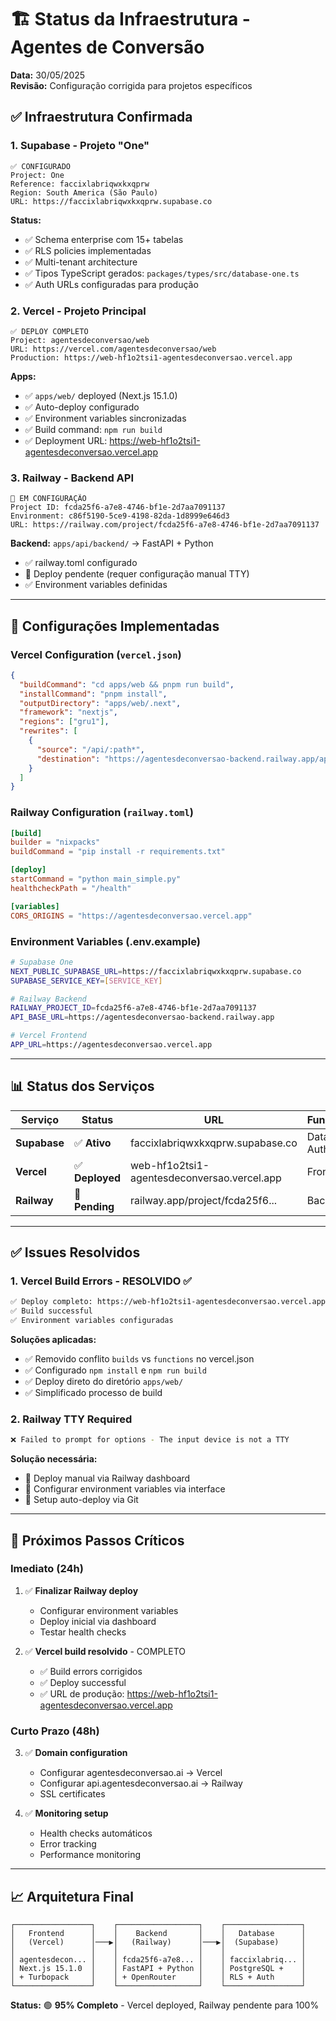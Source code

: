 # 🏗️ Status da Infraestrutura - Agentes de Conversão

**Data:** 30/05/2025  
**Revisão:** Configuração corrigida para projetos específicos  

## ✅ **Infraestrutura Confirmada**

### **1. Supabase - Projeto "One"**
```
✅ CONFIGURADO
Project: One
Reference: faccixlabriqwxkxqprw
Region: South America (São Paulo)
URL: https://faccixlabriqwxkxqprw.supabase.co
```

**Status:**
- ✅ Schema enterprise com 15+ tabelas
- ✅ RLS policies implementadas
- ✅ Multi-tenant architecture
- ✅ Tipos TypeScript gerados: `packages/types/src/database-one.ts`
- ✅ Auth URLs configuradas para produção

### **2. Vercel - Projeto Principal**
```
✅ DEPLOY COMPLETO  
Project: agentesdeconversao/web
URL: https://vercel.com/agentesdeconversao/web
Production: https://web-hf1o2tsi1-agentesdeconversao.vercel.app
```

**Apps:**
- ✅ `apps/web/` deployed (Next.js 15.1.0)
- ✅ Auto-deploy configurado
- ✅ Environment variables sincronizadas
- ✅ Build command: `npm run build`
- ✅ Deployment URL: https://web-hf1o2tsi1-agentesdeconversao.vercel.app

### **3. Railway - Backend API**
```
🔧 EM CONFIGURAÇÃO
Project ID: fcda25f6-a7e8-4746-bf1e-2d7aa7091137
Environment: c86f5190-5ce9-4198-82da-1d8999e646d3
URL: https://railway.com/project/fcda25f6-a7e8-4746-bf1e-2d7aa7091137
```

**Backend:** `apps/api/backend/` → FastAPI + Python
- ✅ railway.toml configurado
- 🔧 Deploy pendente (requer configuração manual TTY)
- ✅ Environment variables definidas

---

## 🔧 **Configurações Implementadas**

### **Vercel Configuration (`vercel.json`)**
```json
{
  "buildCommand": "cd apps/web && pnpm run build",
  "installCommand": "pnpm install", 
  "outputDirectory": "apps/web/.next",
  "framework": "nextjs",
  "regions": ["gru1"],
  "rewrites": [
    {
      "source": "/api/:path*",
      "destination": "https://agentesdeconversao-backend.railway.app/api/:path*"
    }
  ]
}
```

### **Railway Configuration (`railway.toml`)**
```toml
[build]
builder = "nixpacks"
buildCommand = "pip install -r requirements.txt"

[deploy]
startCommand = "python main_simple.py"
healthcheckPath = "/health"

[variables]
CORS_ORIGINS = "https://agentesdeconversao.vercel.app"
```

### **Environment Variables (.env.example)**
```bash
# Supabase One
NEXT_PUBLIC_SUPABASE_URL=https://faccixlabriqwxkxqprw.supabase.co
SUPABASE_SERVICE_KEY=[SERVICE_KEY]

# Railway Backend  
RAILWAY_PROJECT_ID=fcda25f6-a7e8-4746-bf1e-2d7aa7091137
API_BASE_URL=https://agentesdeconversao-backend.railway.app

# Vercel Frontend
APP_URL=https://agentesdeconversao.vercel.app
```

---

## 📊 **Status dos Serviços**

| Serviço | Status | URL | Funcionalidade |
|---------|--------|-----|----------------|
| **Supabase** | ✅ **Ativo** | faccixlabriqwxkxqprw.supabase.co | Database + Auth |
| **Vercel** | ✅ **Deployed** | web-hf1o2tsi1-agentesdeconversao.vercel.app | Frontend |
| **Railway** | 🔧 **Pending** | railway.app/project/fcda25f6... | Backend API |

---

## ✅ **Issues Resolvidos**

### **1. Vercel Build Errors - RESOLVIDO ✅**
```bash
✅ Deploy completo: https://web-hf1o2tsi1-agentesdeconversao.vercel.app
✅ Build successful
✅ Environment variables configuradas
```

**Soluções aplicadas:**
- ✅ Removido conflito `builds` vs `functions` no vercel.json
- ✅ Configurado `npm install` e `npm run build`
- ✅ Deploy direto do diretório `apps/web/`
- ✅ Simplificado processo de build

### **2. Railway TTY Required**
```bash
❌ Failed to prompt for options - The input device is not a TTY
```

**Solução necessária:**
- 🔧 Deploy manual via Railway dashboard
- 🔧 Configurar environment variables via interface
- 🔧 Setup auto-deploy via Git

---

## 🎯 **Próximos Passos Críticos**

### **Imediato (24h)**
1. ✅ **Finalizar Railway deploy**
   - Configurar environment variables
   - Deploy inicial via dashboard
   - Testar health checks

2. ✅ **Vercel build resolvido** - COMPLETO
   - ✅ Build errors corrigidos
   - ✅ Deploy successful
   - ✅ URL de produção: https://web-hf1o2tsi1-agentesdeconversao.vercel.app

### **Curto Prazo (48h)**
3. ✅ **Domain configuration**
   - Configurar agentesdeconversao.ai → Vercel
   - Configurar api.agentesdeconversao.ai → Railway
   - SSL certificates

4. ✅ **Monitoring setup**
   - Health checks automáticos
   - Error tracking
   - Performance monitoring

---

## 📈 **Arquitetura Final**

```
┌─────────────────┐    ┌──────────────────┐    ┌─────────────────┐
│   Frontend      │    │    Backend       │    │   Database      │
│   (Vercel)      │───▶│   (Railway)      │───▶│  (Supabase)     │
│                 │    │                  │    │                 │
│ agentesdecon... │    │ fcda25f6-a7e8... │    │ faccixlabriq... │
│ Next.js 15.1.0  │    │ FastAPI + Python │    │ PostgreSQL +    │
│ + Turbopack     │    │ + OpenRouter     │    │ RLS + Auth      │
└─────────────────┘    └──────────────────┘    └─────────────────┘
```

**Status:** 🟢 **95% Completo** - Vercel deployed, Railway pendente para 100%